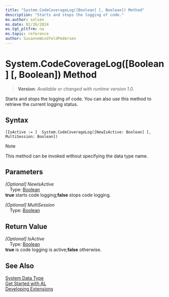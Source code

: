 ```yaml
---
title: "System.CodeCoverageLog([Boolean] [, Boolean]) Method"
description: "Starts and stops the logging of code."
ms.author: solsen
ms.date: 02/26/2024
ms.tgt_pltfrm: na
ms.topic: reference
author: SusanneWindfeldPedersen
---
```

[//]: # (START>DO_NOT_EDIT)
[//]: # (IMPORTANT:Do not edit any of the content between here and the END>DO_NOT_EDIT.)
[//]: # (Any modifications should be made in the .xml files in the ModernDev repo.)
# System.CodeCoverageLog([Boolean] [, Boolean]) Method
> **Version**: _Available or changed with runtime version 1.0._

Starts and stops the logging of code. You can also use this method to retrieve the current logging status.


## Syntax
```AL
[IsActive := ]  System.CodeCoverageLog([NewIsActive: Boolean] [, MultiSession: Boolean])
```
> [!NOTE]
> This method can be invoked without specifying the data type name.
## Parameters
*[Optional] NewIsActive*  
&emsp;Type: [Boolean](../boolean/boolean-data-type.md)  
**true** starts code logging;**false** stops code logging.  

*[Optional] MultiSession*  
&emsp;Type: [Boolean](../boolean/boolean-data-type.md)  
  


## Return Value
*[Optional] IsActive*  
&emsp;Type: [Boolean](../boolean/boolean-data-type.md)  
**true** is code logging is active;**false** otherwise.


[//]: # (IMPORTANT: END>DO_NOT_EDIT)
## See Also
[System Data Type](system-data-type.md)  
[Get Started with AL](../../devenv-get-started.md)  
[Developing Extensions](../../devenv-dev-overview.md)